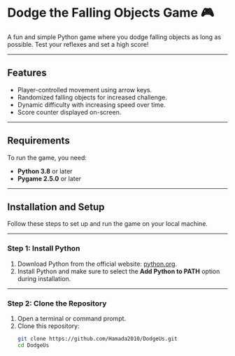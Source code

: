 # Dodge the Falling Objects Game 🎮

A fun and simple Python game where you dodge falling objects as long as possible. Test your reflexes and set a high score!

---

## Features
- Player-controlled movement using arrow keys.
- Randomized falling objects for increased challenge.
- Dynamic difficulty with increasing speed over time.
- Score counter displayed on-screen.

---

## Requirements
To run the game, you need:
- **Python 3.8** or later  
- **Pygame 2.5.0** or later  

---

## Installation and Setup

Follow these steps to set up and run the game on your local machine.

---

### Step 1: Install Python
1. Download Python from the official website: [python.org](https://www.python.org/downloads/).  
2. Install Python and make sure to select the **Add Python to PATH** option during installation.

---

### Step 2: Clone the Repository
1. Open a terminal or command prompt.  
2. Clone this repository:
   ```bash
   git clone https://github.com/Hamada2010/DodgeUs.git
   cd DodgeUs
